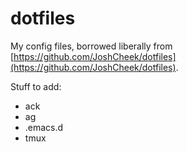 dotfiles
========

My config files, borrowed liberally from [https://github.com/JoshCheek/dotfiles](https://github.com/JoshCheek/dotfiles).

Stuff to add:
* ack
* ag
* .emacs.d
* tmux

